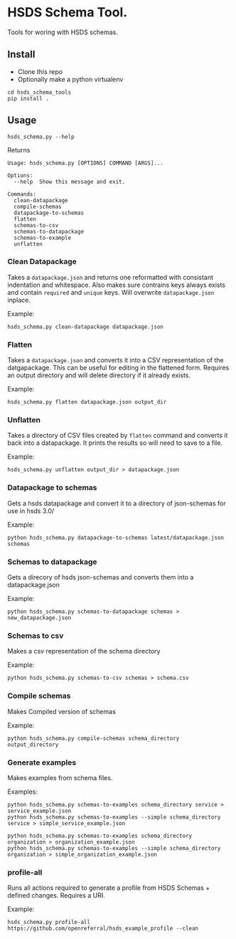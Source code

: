 # HSDS Schema Tool.

Tools for woring with HSDS schemas.


## Install

- Clone this repo
- Optionally make a python virtualenv

```
cd hsds_schema_tools
pip install .
```

## Usage

```
hsds_schema.py --help
```

Returns

```
Usage: hsds_schema.py [OPTIONS] COMMAND [ARGS]...

Options:
  --help  Show this message and exit.

Commands:
  clean-datapackage
  compile-schemas
  datapackage-to-schemas
  flatten
  schemas-to-csv
  schemas-to-datapackage
  schemas-to-example
  unflatten
```

### Clean Datapackage

Takes a ```datapackage.json``` and returns one reformatted with consistant indentation and whitespace.
Also makes sure contrains keys always exists and contain `required` and `unique` keys.
Will overwrite `datapackage.json` inplace.

Example:
```
hsds_schema.py clean-datapackage datapackage.json
```

### Flatten

Takes a ```datapackage.json``` and converts it into a CSV representation of the datgapackage.  This can be useful for editing in the flattened form.  Requires an output directory and will delete directory if it already exists.

Example:
```
hsds_schema.py flatten datapackage.json output_dir
```

### Unflatten

Takes a directory of CSV files created by `flatten` command and converts it back into a datapackage. It prints the results so will need to save to a file.

Example:
```
hsds_schema.py unflatten output_dir > datapackage.json
```


### Datapackage to schemas

Gets a hsds datapackage and convert it to a directory of json-schemas for use in hsds 3.0/

Example:
```
python hsds_schema.py datapackage-to-schemas latest/datapackage.json schemas
```


### Schemas to datapackage

Gets a direcory of hsds json-schemas and converts them into a datapackage.json

Example:
```
python hsds_schema.py schemas-to-datapackage schemas > new_datapackage.json

```

### Schemas to csv

Makes a csv representation of the schema directory

Example:
```
python hsds_schema.py schemas-to-csv schemas > schema.csv
```

### Compile schemas

Makes Compiled version of schemas

Example:
```
python hsds_schema.py compile-schemas schema_directory output_directory 
```

### Generate examples

Makes examples from schema files. 

Examples:
```
python hsds_schema.py schemas-to-examples schema_directory service > service_example.json 
python hsds_schema.py schemas-to-examples --simple schema_directory service > simple_service_example.json

python hsds_schema.py schemas-to-examples schema_directory organization > organization_example.json 
python hsds_schema.py schemas-to-examples --simple schema_directory organization > simple_organization_example.json
```

### profile-all

Runs all actions required to generate a profile from HSDS Schemas + defined changes. Requires a URI.

Example:

```
hsds_schema.py profile-all https://github.com/openreferral/hsds_example_profile --clean
```
